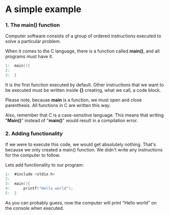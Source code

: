 # A simple example

### 1. The main() function

Computer software consists of a group of ordered instructions executed to solve a particular problem.

When it comes to the C language, there is a function called **main()**, and all programs must have it.

```c
1:  main(){
2:
3:  }
```

It is the first function executed by default. Other instructions that we want to be executed must be written inside **{}** creating, what we call, a code block.

Please note, because **main** is a function, we must open and close parenthesis. All functions in C are written this way.

Also, remember that C is a case-sensitive language. This means that writing "**Main()**" instead of "**main()**" would result in a compilation error.

### 2. Adding functionality

If we were to execute this code, we would get absolutely nothing. That's because we only created a main() function. We didn't write any instructions for the computer to follow.

Lets add functionality to our program:

```c
1:  #include <stdio.h>
2:
3:  main(){
4:      printf("Hello world");
5:  }
```

As you can probably guess, now the computer will print "Hello world" on the console when executed.
